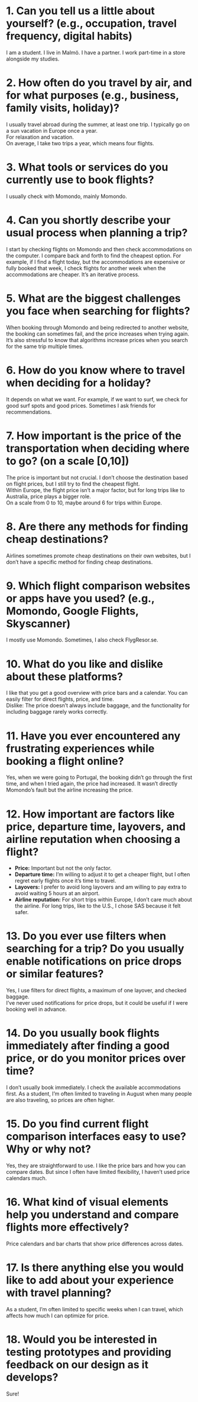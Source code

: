 # **1. Can you tell us a little about yourself? (e.g., occupation, travel frequency, digital habits)**

I am a student. I live in Malmö. I have a partner. I work part-time in a store alongside my studies.

# **2. How often do you travel by air, and for what purposes (e.g., business, family visits, holiday)?**

I usually travel abroad during the summer, at least one trip. I typically go on a sun vacation in Europe once a year.  
For relaxation and vacation.  
On average, I take two trips a year, which means four flights.

# **3. What tools or services do you currently use to book flights?**

I usually check with Momondo, mainly Momondo.

# **4. Can you shortly describe your usual process when planning a trip?**

I start by checking flights on Momondo and then check accommodations on the computer. I compare back and forth to find the cheapest option. For example, if I find a flight today, but the accommodations are expensive or fully booked that week, I check flights for another week when the accommodations are cheaper. It’s an iterative process.

# **5. What are the biggest challenges you face when searching for flights?**

When booking through Momondo and being redirected to another website, the booking can sometimes fail, and the price increases when trying again. It’s also stressful to know that algorithms increase prices when you search for the same trip multiple times.

# **6. How do you know where to travel when deciding for a holiday?**

It depends on what we want. For example, if we want to surf, we check for good surf spots and good prices. Sometimes I ask friends for recommendations.

# **7. How important is the price of the transportation when deciding where to go? (on a scale [0,10])**

The price is important but not crucial. I don’t choose the destination based on flight prices, but I still try to find the cheapest flight.  
Within Europe, the flight price isn’t a major factor, but for long trips like to Australia, price plays a bigger role.  
On a scale from 0 to 10, maybe around 6 for trips within Europe.

# **8. Are there any methods for finding cheap destinations?**

Airlines sometimes promote cheap destinations on their own websites, but I don’t have a specific method for finding cheap destinations.

# **9. Which flight comparison websites or apps have you used? (e.g., Momondo, Google Flights, Skyscanner)**

I mostly use Momondo. Sometimes, I also check FlygResor.se.

# **10. What do you like and dislike about these platforms?**

I like that you get a good overview with price bars and a calendar. You can easily filter for direct flights, price, and time.  
Dislike: The price doesn’t always include baggage, and the functionality for including baggage rarely works correctly.

# **11. Have you ever encountered any frustrating experiences while booking a flight online?**

Yes, when we were going to Portugal, the booking didn’t go through the first time, and when I tried again, the price had increased. It wasn’t directly Momondo’s fault but the airline increasing the price.

# **12. How important are factors like price, departure time, layovers, and airline reputation when choosing a flight?**

- **Price:** Important but not the only factor.
- **Departure time:** I’m willing to adjust it to get a cheaper flight, but I often regret early flights once it’s time to travel.
- **Layovers:** I prefer to avoid long layovers and am willing to pay extra to avoid waiting 5 hours at an airport.
- **Airline reputation:** For short trips within Europe, I don’t care much about the airline. For long trips, like to the U.S., I chose SAS because it felt safer.

# **13. Do you ever use filters when searching for a trip? Do you usually enable notifications on price drops or similar features?**

Yes, I use filters for direct flights, a maximum of one layover, and checked baggage.  
I’ve never used notifications for price drops, but it could be useful if I were booking well in advance.

# **14. Do you usually book flights immediately after finding a good price, or do you monitor prices over time?**

I don’t usually book immediately. I check the available accommodations first. As a student, I’m often limited to traveling in August when many people are also traveling, so prices are often higher.

# **15. Do you find current flight comparison interfaces easy to use? Why or why not?**

Yes, they are straightforward to use. I like the price bars and how you can compare dates. But since I often have limited flexibility, I haven’t used price calendars much.

# **16. What kind of visual elements help you understand and compare flights more effectively?**

Price calendars and bar charts that show price differences across dates.

# **17. Is there anything else you would like to add about your experience with travel planning?**

As a student, I’m often limited to specific weeks when I can travel, which affects how much I can optimize for price.

# **18. Would you be interested in testing prototypes and providing feedback on our design as it develops?**

Sure!
